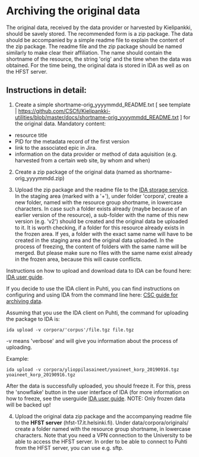 # Archiving the original data
The original data, received by the data provider or harvested by Kielipankki, should be savely stored. The recommended form is a zip package.
The data should be accompanied by a simple readme file to explain the content of the zip package. The readme file and the zip package should be named similarly to make clear their affiliation. The name should contain the shortname of the resource, the string 'orig' and the time when the data was obtained.
For the time being, the original data is stored in IDA as well as on the HFST server.

## Instructions in detail:
1. Create a simple shortname-orig_yyyymmdd_README.txt [ see template | https://github.com/CSCfi/Kielipankki-utilities/blob/master/docs/shortname-orig_yyyymmdd_README.txt ] for the original data. Mandatory content: 
  - resource title
  - PID for the metadata record of the first version
  - link to the associated epic in Jira.
  - information on the data provider or method of data aquisition (e.g. harvested from a certain web site, by whom and when)

2. Create a zip package of the original data (named as shortname-orig_yyyymmdd.zip) 

3. Upload the zip package and the readme file to the [IDA storage service](https://ida.fairdata.fi/login). In the staging area (marked with a '+'), under folder 'corpora', create a new folder, named with the resource group shortname, in lowercase characters. 
In case such a folder exists already (maybe because of an earlier version of the resource), a sub-folder with the name of this new version (e.g. 'v2') should be created and the original data be uploaded to it.
It is worth checking, if a folder for this resource already exists in the frozen area. If yes, a folder with the exact same name will have to be created in the staging area and the original data uploaded. In the process of freezing, the content of folders with the same name will be merged. But please make sure no files with the same name exist already in the frozen area, because this will cause conflicts.


Instructions on how to upload and download data to IDA can be found here: [IDA user guide](https://www.fairdata.fi/en/ida/user-guide/ "https://www.fairdata.fi/en/ida/user-guide/"). 

If you decide to use the IDA client in Puhti, you can find instructions on configuring and using IDA from the command line here: [CSC guide for archiving data](https://research.csc.fi/csc-guide-archiving-data-to-the-archive-servers#3.2.2 "https://research.csc.fi/csc-guide-archiving-data-to-the-archive-servers#3.2.2").

Assuming that you use the IDA client on Puhti, the command for uploading the package to IDA is:

    ida upload -v corpora/'corpus'/file.tgz file.tgz
    
-v means 'verbose' and will give you information about the process of uploading.
    
Example:

    ida upload -v corpora/ylioppilasaineet/yoaineet_korp_20190916.tgz yoaineet_korp_20190916.tgz


After the data is successfully uploaded, you should freeze it. For this, press the 'snowflake' button in the user interface of IDA (for more information on how to freeze, see the userguide [IDA user guide](https://www.fairdata.fi/en/ida/user-guide/ "https://www.fairdata.fi/en/ida/user-guide/").
NOTE: Only frozen data will be backed up!


4. Upload the original data zip package and the accompanying readme file to the **HFST server** (hfst-17.it.helsinki.fi). Under data/corpora/originals/ create a folder named with the resource group shortname, in lowercase characters.
Note that you need a VPN connection to the University to be able to access the HFST server. In order to be able to connect to Puhti from the HFST server, you can use e.g. sftp.

